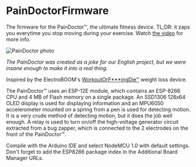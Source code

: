 # PainDoctorFirmware

The firmware for the PainDoctor™, the ultimate fitness device. TL;DR: it zaps you everytime you stop moving during your exercise. Watch [the video](http://paindoctor.wz.cz/paindoctor.mp4) for more info.

![PainDoctor photo](https://user-images.githubusercontent.com/41787099/111153211-f3aebf80-8591-11eb-9d22-26e972d19110.png)

_The PainDoctor was created as a joke for our English project, but we were insane enough to make it into a real thing._

Inspired by the ElectroBOOM's [WorkoutOrF\*\*\*ingDie™](https://youtu.be/A0314QOklz8) weight loss device.

The PainDoctor™ uses an ESP-12E module, which contains an ESP-8266 CPU and 4 MB of Flash memory on a single package. An SSD1306 128x64 OLED display is used for displaying information and an MPU6050 accelerometer mounted on a spring from a pen is used for detecting motion. It is a very crude method of detecting motion, but it does the job well enough. A relay is used to turn on/off the high-voltage generator circuit extracted from a bug zapper, which is connected to the 2 electrodes on the front of the PainDoctor™.

Compile with the Arduino IDE and select NodeMCU 1.0 with default settings. Don't forget to add the ESP8266 package index in the Additional Board Manager URLs.
